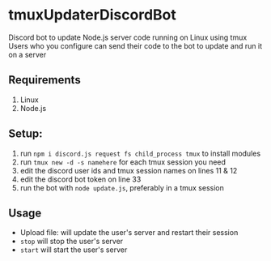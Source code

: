 # tmuxUpdaterDiscordBot
Discord bot to update Node.js server code running on Linux using tmux<br>
Users who you configure can send their code to the bot to update and run it on a server

## Requirements
1. Linux
2. Node.js

## Setup:
1. run `npm i discord.js request fs child_process tmux` to install modules
2. run `tmux new -d -s namehere` for each tmux session you need
3. edit the discord user ids and tmux session names on lines 11 & 12
4. edit the discord bot token on line 33
5. run the bot with `node update.js`, preferably in a tmux session

## Usage
* Upload file: will update the user's server and restart their session
* `stop` will stop the user's server
* `start` will start the user's server
